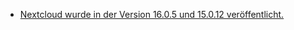 * [Nextcloud wurde in der Version 16.0.5 und 15.0.12 veröffentlicht.](https://nextcloud.com/blog/time-to-update-16.0.5-and-15.0.12-are-here/)
